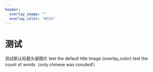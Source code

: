 ```yaml
---
header:
  overlay_image: ""
  overlay_color: "#333"
---
```

# 测试
测试默认标题头部图片
test the default title image (overlay_color)
test the count of words（only chinese was conuted!）